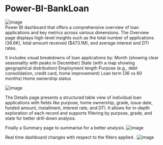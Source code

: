# Power-BI-BankLoan

![image](https://github.com/user-attachments/assets/e0dd1400-bd53-4c8e-9add-dc7b1185ea77) <br>
Power BI dashboard that offers a comprehensive overview of loan applications and key metrics across various dimensions. The Overview page displays high-level insights such as the total number of applications (38.6K), total amount received ($473.1M), and average interest and DTI rates.

It includes visual breakdowns of loan applications by:
Month (showing clear seasonality with peaks in December)
State (with a map showing geographical distribution)
Employment length
Purpose (e.g., debt consolidation, credit card, home improvement)
Loan term (36 vs 60 months)
Home ownership status <br>

![image](https://github.com/user-attachments/assets/691ee8a2-b561-40b1-990e-de81d1ccca43)<br>

The Details page presents a structured table view of individual loan applications with fields like purpose, home ownership, grade, issue date, funded amount, installment, interest rate, and DTI. It allows for in-depth exploration of each record and supports filtering by purpose, grade, and state for better drill-down analysis. <br>

Finally a Summary page to summarise for a better analysis.
![image](https://github.com/user-attachments/assets/af04bcc4-5f52-499e-8578-e3d9ec05b1bc)
<br>


Real time dashboard changes with respect to the filters applied .
![image](https://github.com/user-attachments/assets/a15188db-a363-4d50-9ebf-b183b2c2db0f)








